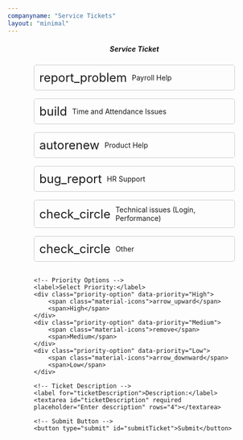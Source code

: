 ```yaml
---
companyname: "Service Tickets"
layout: "minimal"
---
```


<style>
#ticketForm {
    display: flex;
    flex-direction: column;
    gap: 1rem;
    max-width: 400px;
    margin: auto;
}

.ticket-option, .priority-option {
    display: flex;
    align-items: center;
    padding: 10px;
    border: 1px solid #ccc;
    border-radius: 5px;
    cursor: pointer;
    transition: background-color 0.3s ease;
}

.ticket-option:hover, .priority-option:hover {
    background-color: #f0f0f0;
}

.ticket-option span.material-icons, .priority-option span.material-icons {
    font-size: 24px;
    margin-right: 10px;
}

.ticket-option.selected, .priority-option.selected {
    background-color: #d1e7ff;
    border-color: #007bff;
}
</style>

<center><h5>Service Ticket</h5></center>

<!-- Link to Google Fonts for Material Icons -->
<link href="https://fonts.googleapis.com/icon?family=Material+Icons" rel="stylesheet">

<div id="ticketForm">
    <!-- Ticket Type Options -->
    <div class="ticket-option" data-value="Incident">
        <span class="material-icons">report_problem</span>
        <span>Payroll Help</span>
    </div>
    <div class="ticket-option" data-value="Service Request">
        <span class="material-icons">build</span>
        <span>Time and Attendance Issues</span>
    </div>
    <div class="ticket-option" data-value="Change Request">
        <span class="material-icons">autorenew</span>
        <span>Product Help</span>
    </div>
    <div class="ticket-option" data-value="Problem">
        <span class="material-icons">bug_report</span>
        <span>HR Support</span>
    </div>
    <div class="ticket-option" data-value="Task">
        <span class="material-icons">check_circle</span>
        <span>Technical issues (Login, Performance)</span>
    </div>
    <div class="ticket-option" data-value="Other">
        <span class="material-icons">check_circle</span>
        <span>Other</span>
    </div>

    <!-- Priority Options -->
    <label>Select Priority:</label>
    <div class="priority-option" data-priority="High">
        <span class="material-icons">arrow_upward</span>
        <span>High</span>
    </div>
    <div class="priority-option" data-priority="Medium">
        <span class="material-icons">remove</span>
        <span>Medium</span>
    </div>
    <div class="priority-option" data-priority="Low">
        <span class="material-icons">arrow_downward</span>
        <span>Low</span>
    </div>

    <!-- Ticket Description -->
    <label for="ticketDescription">Description:</label>
    <textarea id="ticketDescription" required placeholder="Enter description" rows="4"></textarea>

    <!-- Submit Button -->
    <button type="submit" id="submitTicket">Submit</button>
</div>

<input type="hidden" id="ticketType" value="">
<input type="hidden" id="ticketPriority" value="">

<!-- Your Updated JavaScript Should Go Here -->
<script>
// Handle Ticket Type Selection
document.querySelectorAll('.ticket-option').forEach(option => {
    option.addEventListener('click', function() {
        document.querySelectorAll('.ticket-option').forEach(opt => opt.classList.remove('selected'));
        this.classList.add('selected');
        document.getElementById('ticketType').value = this.getAttribute('data-value');
    });
});

// Handle Priority Selection
document.querySelectorAll('.priority-option').forEach(option => {
    option.addEventListener('click', function() {
        document.querySelectorAll('.priority-option').forEach(opt => opt.classList.remove('selected'));
        this.classList.add('selected');
        document.getElementById('ticketPriority').value = this.getAttribute('data-priority');
    });
});

// Handle Form Submission
document.getElementById('submitTicket').addEventListener('click', function(event) {
    event.preventDefault();

    function readCookie(name) {
        const nameEQ = name + "=";
        const ca = document.cookie.split(';');
        for(let i=0; i < ca.length; i++) {
            let c = ca[i];
            while (c.charAt(0) == ' ') c = c.substring(1,c.length);
            if (c.indexOf(nameEQ) == 0) return c.substring(nameEQ.length,c.length);
        }
        return null;
    }

    const userCookie = readCookie('user')

    // Capture form values
    const userEmail = "defaultuser@example.com"; // Set a static or default User's Email
    const summary = `${document.getElementById('ticketType').value} - ${userEmail}`;
    const serviceName = document.getElementById('ticketType').value; // Set the static Service Name from the form
    // const userName = "Default User"; // Set a static or default User's Name
    const userName = readCookie('user') ? JSON.parse(readCookie('user'))?.given_name || "Default User" : "Default User";
    const ticketPriority = document.getElementById('ticketPriority').value;
    const issueDescription = document.getElementById('ticketDescription').value;

    // Check if all fields are filled
    if (summary && ticketPriority && issueDescription) {
        // Create the data object to send
        const data = {
            summary,
            serviceName,
            userName,
            userEmail,
            issueDescription,
            priority: ticketPriority
        };

        // Submit the form data to the backend
        fetch('http://localhost:3001/api/jira/issue', {
            method: 'POST',
            headers: {
                'Content-Type': 'application/json'
            },
            body: JSON.stringify(data)
        })
        .then(response => {
            if (!response.ok) {
                throw new Error('Network response was not ok');
            }
            return response.json();
        })
        .then(data => {
            alert('Ticket submitted successfully!');
            // Optionally reset the form
            document.getElementById('ticketForm').reset();
        })
        .catch(error => {
            console.error('There was a problem with the fetch operation:', error);
            alert('There was an error submitting the ticket. Please try again.');
        });
    } else {
        alert('Please select a ticket type, priority, and enter a description.');
    }
});
</script>
